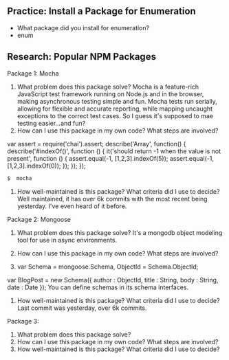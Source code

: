 ## Practice: Install a Package for Enumeration

- What package did you install for enumeration?
- enum

## Research: Popular NPM Packages

Package 1: Mocha

1.  What problem does this package solve?
Mocha is a feature-rich JavaScript test framework running on Node.js and in the browser, making asynchronous testing simple and fun. Mocha tests run serially, allowing for flexible and accurate reporting, while mapping uncaught exceptions to the correct test cases. So I guess it's supposed to mae testing easier...and fun?
1.  How can I use this package in my own code? What steps are involved?

var assert = require('chai').assert;
describe('Array', function() {
  describe('#indexOf()', function () {
    it('should return -1 when the value is not present', function () {
      assert.equal(-1, [1,2,3].indexOf(5));
      assert.equal(-1, [1,2,3].indexOf(0));
    });
  });
});

```sh
$  mocha
```
1.  How well-maintained is this package? What criteria did I use to decide?
Well maintained, it has over 6k commits with the most recent being yesterday.
I've even heard of it before.

Package 2: Mongoose

1.  What problem does this package solve?
It's a mongodb object modeling tool for use in async environments.

1.  How can I use this package in my own code? What steps are involved?
2. var Schema = mongoose.Schema,
    ObjectId = Schema.ObjectId;

var BlogPost = new Schema({
    author    : ObjectId,
    title     : String,
    body      : String,
    date      : Date
});
You can define schemas in its schema interfaces.
1.  How well-maintained is this package? What criteria did I use to decide?
Last commit was yesterday, over 6k commits.

Package 3:

1.  What problem does this package solve?
1.  How can I use this package in my own code? What steps are involved?
1.  How well-maintained is this package? What criteria did I use to decide?
